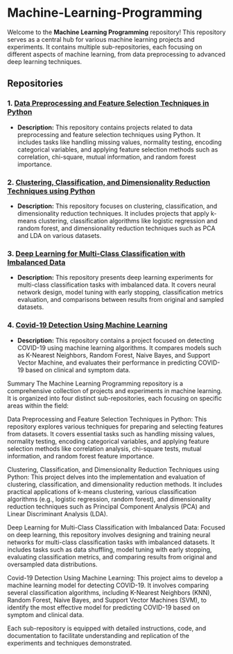 # Machine-Learning-Programming

Welcome to the **Machine Learning Programming** repository! This repository serves as a central hub for various machine learning projects and experiments. It contains multiple sub-repositories, each focusing on different aspects of machine learning, from data preprocessing to advanced deep learning techniques.

## Repositories

### 1. [Data Preprocessing and Feature Selection Techniques in Python](link-to-repo1)
- **Description:** This repository contains projects related to data preprocessing and feature selection techniques using Python. It includes tasks like handling missing values, normality testing, encoding categorical variables, and applying feature selection methods such as correlation, chi-square, mutual information, and random forest importance.

### 2. [Clustering, Classification, and Dimensionality Reduction Techniques using Python](link-to-repo2)
- **Description:** This repository focuses on clustering, classification, and dimensionality reduction techniques. It includes projects that apply k-means clustering, classification algorithms like logistic regression and random forest, and dimensionality reduction techniques such as PCA and LDA on various datasets.

### 3. [Deep Learning for Multi-Class Classification with Imbalanced Data](link-to-repo3)
- **Description:** This repository presents deep learning experiments for multi-class classification tasks with imbalanced data. It covers neural network design, model tuning with early stopping, classification metrics evaluation, and comparisons between results from original and sampled datasets.

### 4. [Covid-19 Detection Using Machine Learning](link-to-repo4)
- **Description:** This repository contains a project focused on detecting COVID-19 using machine learning algorithms. It compares models such as K-Nearest Neighbors, Random Forest, Naive Bayes, and Support Vector Machine, and evaluates their performance in predicting COVID-19 based on clinical and symptom data.


Summary
The Machine Learning Programming repository is a comprehensive collection of projects and experiments in machine learning. It is organized into four distinct sub-repositories, each focusing on specific areas within the field:

Data Preprocessing and Feature Selection Techniques in Python: This repository explores various techniques for preparing and selecting features from datasets. It covers essential tasks such as handling missing values, normality testing, encoding categorical variables, and applying feature selection methods like correlation analysis, chi-square tests, mutual information, and random forest feature importance.

Clustering, Classification, and Dimensionality Reduction Techniques using Python: This project delves into the implementation and evaluation of clustering, classification, and dimensionality reduction methods. It includes practical applications of k-means clustering, various classification algorithms (e.g., logistic regression, random forest), and dimensionality reduction techniques such as Principal Component Analysis (PCA) and Linear Discriminant Analysis (LDA).

Deep Learning for Multi-Class Classification with Imbalanced Data: Focused on deep learning, this repository involves designing and training neural networks for multi-class classification tasks with imbalanced datasets. It includes tasks such as data shuffling, model tuning with early stopping, evaluating classification metrics, and comparing results from original and oversampled data distributions.

Covid-19 Detection Using Machine Learning: This project aims to develop a machine learning model for detecting COVID-19. It involves comparing several classification algorithms, including K-Nearest Neighbors (KNN), Random Forest, Naive Bayes, and Support Vector Machines (SVM), to identify the most effective model for predicting COVID-19 based on symptom and clinical data.

Each sub-repository is equipped with detailed instructions, code, and documentation to facilitate understanding and replication of the experiments and techniques demonstrated.
